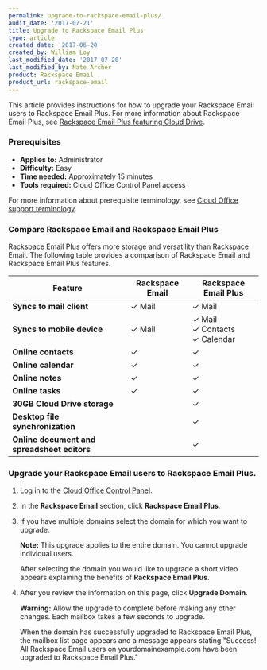```yaml
---
permalink: upgrade-to-rackspace-email-plus/
audit_date: '2017-07-21'
title: Upgrade to Rackspace Email Plus
type: article
created_date: '2017-06-20'
created_by: William Loy
last_modified_date: '2017-07-20'
last_modified_by: Nate Archer
product: Rackspace Email
product_url: rackspace-email
---
```


This article provides instructions for how to upgrade your Rackspace Email users to Rackspace Email Plus. For more information about Rackspace Email Plus, see [Rackspace Email Plus featuring Cloud Drive](https://www.rackspace.com/en-us/email-hosting/webmail/cloud-drive).

### Prerequisites

- **Applies to:** Administrator
- **Difficulty:** Easy
- **Time needed:** Approximately 15 minutes
- **Tools required:** Cloud Office Control Panel access

For more information about prerequisite terminology, see [Cloud Office support terminology](/how-to/cloud-office-support-terminology/).

### Compare Rackspace Email and Rackspace Email Plus

Rackspace Email Plus offers more storage and versatility than Rackspace Email. The following table provides a comparison of Rackspace Email and Rackspace Email Plus features.

|Feature | Rackspace Email | Rackspace Email Plus |
|---|---|---|
|**Syncs to mail client** | &#10003; Mail |&#10003; Mail|
|**Syncs to mobile device** | &#10003; Mail | &#10003; Mail <br/> &#10003; Contacts <br/> &#10003; Calendar
|**Online contacts** | &#10003; | &#10003; |
|**Online calendar** | &#10003; | &#10003; |
|**Online notes** | &#10003; | &#10003; |
|**Online tasks** | &#10003; | &#10003; |
|**30GB Cloud Drive storage**|  | &#10003;|
|**Desktop file synchronization**| | &#10003;|
|**Online document and spreadsheet editors**| | &#10003;|

### Upgrade your Rackspace Email users to Rackspace Email Plus.

1. Log in to the [Cloud Office Control Panel](https://cp.rackspace.com/).
2. In the **Rackspace Email** section, click **Rackspace Email Plus**.
3. If you have multiple domains select the domain for which you want to upgrade.

    **Note:** This upgrade applies to the entire domain. You cannot upgrade individual users.

    After selecting the domain you would like to upgrade a short video appears explaining the benefits of **Rackspace Email Plus**.

4. After you review the information on this page, click **Upgrade Domain**.

   **Warning:** Allow the upgrade to complete before making any other changes. Each mailbox takes a few seconds to upgrade. 

   When the domain has successfully upgraded to Rackspace Email Plus, the mailbox list page appears and a message appears stating "Success! All Rackspace Email users on yourdomainexample.com have been upgraded to Rackspace Email Plus."
